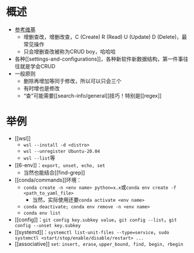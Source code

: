 # 概述
- [参考维基](https://zh.wikipedia.org/wiki/%E5%A2%9E%E5%88%AA%E6%9F%A5%E6%94%B9)
  - 增删查改，增删改查，C (Create) R (Read) U (Update) D (Delete)，最常见操作
  - 只会增删查改被称为CRUD boy，哈哈哈
- 各种[[settings-and-configurations]]，各种新软件新数据结构，第一件事往往就是学会CRUD
- 一般原则
  - 删除再增加等同于修改，所以可以只会三个
  - 有时增也是修改
  - “查”可能需要[[search-info/general]]技巧！特别是[[regex]]
# 举例
- [[wsl]]
  - `wsl --install -d <distro>`
  - `wsl --unregister Ubuntu-20.04`
  - `wsl --list`等
- [[6-env]]：`export, unset, echo, set`
  - 当然也能结合[[find-grep]]
- [[conda/commands]]环境：
  - `conda create -n <env name> python=x.x`或`conda env create -f <path_to_yaml_file>`
    - 当然，实际使用还要`conda activate <env name>`
  - `conda deactivate; conda env remove -n <env name>`
  - `conda env list`
- [[config]]：`git config key.subkey value`，`git config --list`，`git config --unset key.subkey`
- [[systemd]]：`systemctl list-unit-files --type=service`，`sudo systemctl <start/stop/enable/disable/restart> ...`
- [[associative]] `set`: `insert, erase`, `upper_bound, find, begin, rbegin`